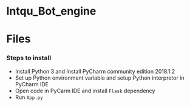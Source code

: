 Intqu_Bot_engine
=============

# Files

### Steps to install

- Install Python 3 and Install PyCharm community edition 2018.1.2  
- Set up Python environment variable and setup Python interpretor in PyCharm IDE
- Open code in PyCarm IDE and install `Flask` dependency
- Run `App.py`
